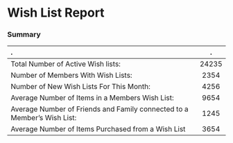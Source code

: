# Wish List Report

### Summary

| . | . |
|:-----|:--------:|
| Total Number of Active Wish lists:  | 24235 |
| Number of Members With Wish Lists: |  2354 |
| Number of New Wish Lists For This Month: | 4256 | 
| Average Number of Items in a Members Wish List: | 9654 |
| Average Number of Friends and Family connected to a Member’s Wish List: | 1245 |
| Average Number of Items Purchased from a Wish List | 3654 |